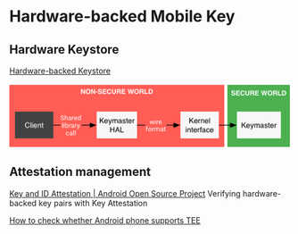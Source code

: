 # Hardware-backed Mobile Key


## Hardware Keystore

[Hardware-backed Keystore](https://source.android.com/security/keystore)


![access keymaster](./fig/access-to-keymaster.png)



## Attestation management

[Key and ID Attestation | Android Open Source Project](https://source.android.com/security/keystore/attestation)
Verifying hardware-backed key pairs with Key Attestation

[How to check whether Android phone supports TEE](https://stackoverflow.com/questions/61225795/how-to-check-whether-android-phone-supports-tee/64422042#64422042)